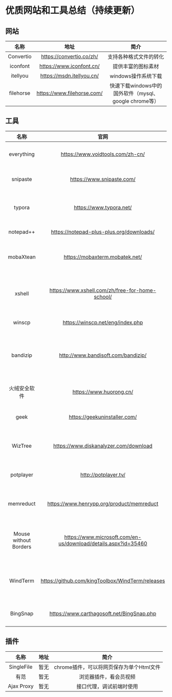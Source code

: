 # 优质网站和工具总结（持续更新）

## 网站

|      名称      |             地址             |                         简介                          |
| :------------: | :--------------------------: | :---------------------------------------------------: |
|   Convertio    |   https://convertio.co/zh/   |                支持各种格式文件的转化                 |
|    iconfont    |   https://www.iconfont.cn/   |                  提供丰富的图标素材                   |
|    itellyou    |  https://msdn.itellyou.cn/   |                  windows操作系统下载                  |
|   filehorse    |  https://www.filehorse.com/  | 快速下载windows中的国外软件（mysql、google chrome等） |

## 工具

|         名称          |                             官网                             |                    简介                    |
| :-------------------: | :----------------------------------------------------------: | :----------------------------------------: |
|      everything       |               https://www.voidtools.com/zh-cn/               |           磁盘文件搜索，速度极快           |
|       snipaste        |                  https://www.snipaste.com/                   |             轻量、高效截图软件             |
|        typora         |                   https://www.typora.net/                    |    markdown编辑软件（1.0版本之前免费）     |
|       notepad++       |           https://notepad-plus-plus.org/downloads/           |              轻量级文件编辑器              |
|       mobaXtean       |                https://mobaxterm.mobatek.net/                |        ssh、ftp等集于一身的连接工具        |
|        xshell         |       https://www.xshell.com/zh/free-for-home-school/        |    功能齐全的ssh连接工具，非商业版免费     |
|        winscp         |               https://winscp.net/eng/index.php               |             好用的ftp连接工具              |
|       bandizip        |              http://www.bandisoft.com/bandizip/              | 简约快速的压缩解压工具（6.29版本之前免费） |
|     火绒安全软件      |                   https://www.huorong.cn/                    |            简约、实用的电脑管家            |
|         geek          |                 https://geekuninstaller.com/                 |            简单、干净的卸载工具            |
|        WizTree        |            https://www.diskanalyzer.com/download             |        快速、好用的磁盘容量分析工具        |
|       potplayer       |                     http://potplayer.tv/                     |             好用的多媒体播放器             |
|       memreduct       |          https://www.henrypp.org/product/memreduct           |         体积400k左右的内存清理工具         |
| Mouse without Borders | https://www.microsoft.com/en-us/download/details.aspx?id=35460 |    两台电脑（局域网）使用同一套鼠标键盘    |
|       WindTerm        |       https://github.com/kingToolbox/WindTerm/releases       | 颜值高，提供命令提示的ssh连接工具（开源）  |
|       BingSnap        |          https://www.carthagosoft.net/BingSnap.php           |           必应桌面壁纸，每天切换           |

## 插件

|    名称    | 地址 |                   简介                   |
| :--------: | :--: | :--------------------------------------: |
| SingleFile | 暂无 | chrome插件，可以将网页保存为单个Html文件 |
|    有范    | 暂无 |          浏览器插件，看会员视频          |
| Ajax Proxy | 暂无 |         接口代理，调试前端时使用         |
